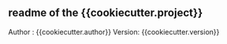 ## readme of the {{cookiecutter.project}}

Author : {{cookiecutter.author}}
Version: {{cookiecutter.version}}